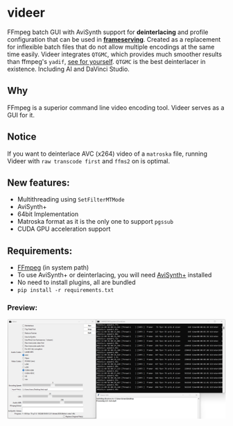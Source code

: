 # videer
FFmpeg batch GUI with AviSynth support for **deinterlacing** and profile configuration that can be used in [**frameserving**](https://github.com/satishsampath/frame-server). Created as a replacement for inflexible batch files that do not allow multiple encodings at the same time easily.
Videer integrates `QTGMC`, which provides much smoother results than ffmpeg's `yadif`, [see for yourself](https://www.youtube.com/watch?v=jE47A57T5FA). `QTGMC` is the best deinterlacer in existence. Including AI and DaVinci Studio.

## Why
FFmpeg is a superior command line video encoding tool. Videer serves as a GUI for it.

## Notice
If you want to deinterlace AVC (x264) video of a `matroska` file, running Videer with `raw transcode first` and `ffms2` on is optimal.

## New features:
- Multithreading using `SetFilterMTMode`
- AviSynth+
- 64bit Implementation
- Matroska format as it is the only one to support `pgssub`
- CUDA GPU acceleration support

## Requirements:
- [FFmpeg](https://ffmpeg.org/) (in system path)
- To use AviSynth+ or deinterlacing, you will need [AviSynth+](https://avs-plus.net/) installed
- No need to install plugins, all are bundled
- `pip install -r requirements.txt`

### Preview:    
![thumb](thumb.png)
